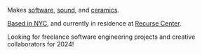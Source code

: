 Makes [software](/more/#software), [sound](/more/#sound), and [ceramics](/more/#ceramics).

[Based in NYC](https://www.instagram.com/p/Cy_XTm-RzNt/), and currently in residence at [Recurse Center](https://www.recurse.com/).

Looking for freelance software engineering projects and creative collaborators for 2024!